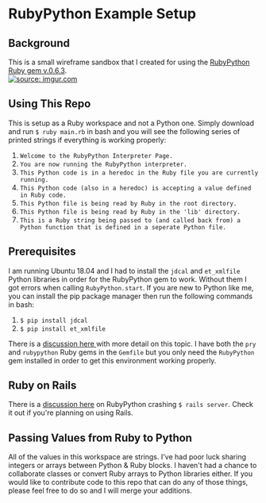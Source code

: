 
# RubyPython Example Setup

## Background
This is a small wireframe sandbox that I created for using the <a href='https://rubygems.org/gems/rubypython/versions/0.6.3'>RubyPython Ruby gem v.0.6.3</a>.  
<a href="https://imgur.com/W9nUnQe"><img src="https://i.imgur.com/W9nUnQe.jpg" title="source: imgur.com" /></a>

## Using This Repo
This is setup as a Ruby workspace and not a Python one.  Simply download and run ```$ ruby main.rb``` in bash and you will see the following series of printed strings if everything is working properly:
1. ```Welcome to the RubyPython Interpreter Page.```
2. ```You are now running the RubyPython interpreter.```
3. ```This Python code is in a heredoc in the Ruby file you are currently running.```
4. ```This Python code (also in a heredoc) is accepting a value defined in Ruby code.```
5. ```This Python file is being read by Ruby in the root directory.```
6. ```This Python file is being read by Ruby in the 'lib' directory.```
7. ```This is a Ruby string being passed to (and called back from) a Python function that is defined in a seperate Python file.```

## Prerequisites
I am running Ubuntu 18.04 and I had to install the ```jdcal``` and ```et_xmlfile``` Python libraries in order for the RubyPython gem to work.  Without them I got errors when calling ```RubyPython.start```.  If you are new to Python like me, you can install the pip package manager then run the following commands in bash:
1. ```$ pip install jdcal```
2. ```$ pip install et_xmlfile```

There is a <a href='https://github.com/halostatue/rubypython/issues/28'> discussion here </a>with more detail on this topic.
I have both the ```pry``` and ```rubypython``` Ruby gems in the ```Gemfile``` but you only need the ```RubyPython``` gem installed in order to get this environment working properly.

## Ruby on Rails
There is a <a href='https://stackoverflow.com/questions/18144087/using-the-rubypython-gem-in-ruby-on-rails-how-do-you-call-a-python-script-from'> discussion here</a> on RubyPython crashing ```$ rails server```.  Check it out if you're planning on using Rails.

## Passing Values from Ruby to Python
All of the values in this workspace are strings.  I've had poor luck sharing integers or arrays between Python & Ruby blocks.  I haven't had a chance to collaborate classes or convert Ruby arrays to Python libraries either.  If you would like to contribute code to this repo that can do any of those things, please feel free to do so and I will merge your additions.
